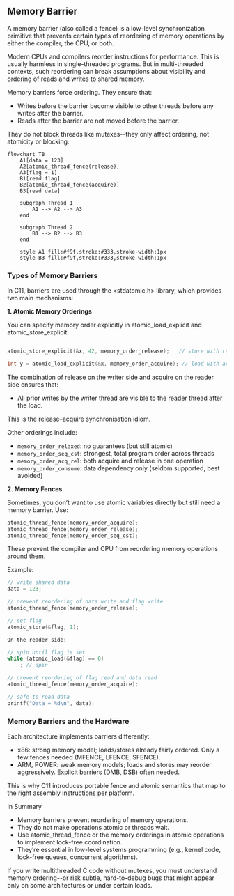 
## Memory Barrier

A memory barrier (also called a fence) is a low-level synchronization primitive that
prevents certain types of reordering of memory operations by either the compiler, the
CPU, or both.

Modern CPUs and compilers reorder instructions for performance. This is usually harmless
in single-threaded programs. But in multi-threaded contexts, such reordering can break
assumptions about visibility and ordering of reads and writes to shared memory.

Memory barriers force ordering. They ensure that:
- Writes before the barrier become visible to other threads before any writes after the barrier.
- Reads after the barrier are not moved before the barrier.

They do not block threads like mutexes--they only affect ordering, not atomicity or blocking.

```mermaid
flowchart TB
    A1[data = 123]
    A2[atomic_thread_fence(release)]
    A3[flag = 1]
    B1[read flag]
    B2[atomic_thread_fence(acquire)]
    B3[read data]

    subgraph Thread 1
        A1 --> A2 --> A3
    end

    subgraph Thread 2
        B1 --> B2 --> B3
    end

    style A1 fill:#f9f,stroke:#333,stroke-width:1px
    style B3 fill:#f9f,stroke:#333,stroke-width:1px
```



### Types of Memory Barriers

In C11, barriers are used through the <stdatomic.h> library, which provides two main mechanisms:


__1. Atomic Memory Orderings__

You can specify memory order explicitly in atomic_load_explicit and atomic_store_explicit:

```c

atomic_store_explicit(&x, 42, memory_order_release);   // store with release semantics

int y = atomic_load_explicit(&x, memory_order_acquire); // load with acquire semantics

```

The combination of release on the writer side and acquire on the reader side ensures that:
- All prior writes by the writer thread are visible to the reader thread after the load.

This is the release–acquire synchronisation idiom.

Other orderings include:
- `memory_order_relaxed`: no guarantees (but still atomic)
- `memory_order_seq_cst`: strongest, total program order across threads
- `memory_order_acq_rel`: both acquire and release in one operation
- `memory_order_consume`: data dependency only (seldom supported, best avoided)



__2. Memory Fences__

Sometimes, you don’t want to use atomic variables directly but still need a memory barrier. Use:

```c
atomic_thread_fence(memory_order_acquire);
atomic_thread_fence(memory_order_release);
atomic_thread_fence(memory_order_seq_cst);
```

These prevent the compiler and CPU from reordering memory operations around them.

Example:

```c
// write shared data
data = 123;

// prevent reordering of data write and flag write
atomic_thread_fence(memory_order_release);

// set flag
atomic_store(&flag, 1);

On the reader side:

// spin until flag is set
while (atomic_load(&flag) == 0)
    ; // spin

// prevent reordering of flag read and data read
atomic_thread_fence(memory_order_acquire);

// safe to read data
printf("Data = %d\n", data);
```


### Memory Barriers and the Hardware

Each architecture implements barriers differently:
- x86: strong memory model; loads/stores already fairly ordered.
  Only a few fences needed (MFENCE, LFENCE, SFENCE).
- ARM, POWER: weak memory models; loads and stores may reorder
  aggressively. Explicit barriers (DMB, DSB) often needed.

This is why C11 introduces portable fence and atomic semantics that
map to the right assembly instructions per platform.


In Summary
- Memory barriers prevent reordering of memory operations.
- They do not make operations atomic or threads wait.
- Use atomic_thread_fence or the memory orderings in atomic
  operations to implement lock-free coordination.
- They’re essential in low-level systems programming (e.g.,
  kernel code, lock-free queues, concurrent algorithms).

If you write multithreaded C code without mutexes, you must understand
memory ordering--or risk subtle, hard-to-debug bugs that might appear
only on some architectures or under certain loads.

